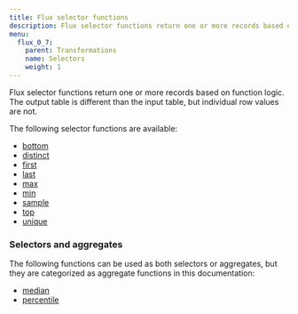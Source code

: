 ```yaml
---
title: Flux selector functions
description: Flux selector functions return one or more records based on function logic.
menu:
  flux_0_7:
    parent: Transformations
    name: Selectors
    weight: 1
---
```


Flux selector functions return one or more records based on function logic.
The output table is different than the input table, but individual row values are not.

The following selector functions are available:

- [bottom](/flux/v0.7/functions/transformations/selectors/bottom)
- [distinct](/flux/v0.7/functions/transformations/selectors/distinct)
- [first](/flux/v0.7/functions/transformations/selectors/first)
- [last](/flux/v0.7/functions/transformations/selectors/last)
- [max](/flux/v0.7/functions/transformations/selectors/max)
- [min](/flux/v0.7/functions/transformations/selectors/min)
- [sample](/flux/v0.7/functions/transformations/selectors/sample)
- [top](/flux/v0.7/functions/transformations/selectors/top)
- [unique](/flux/v0.7/functions/transformations/selectors/unique)


### Selectors and aggregates
The following functions can be used as both selectors or aggregates, but they are
categorized as aggregate functions in this documentation:

- [median](../aggregates/median)
- [percentile](../aggregates/percentile)
